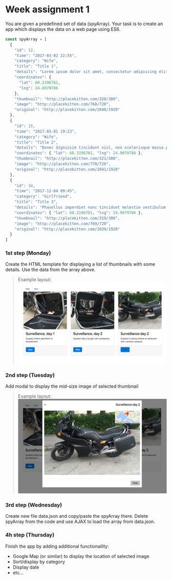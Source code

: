# Week assignment 1

You are given a predefined set of data (spyArray). Your task is to create an app which displays the data on a web page using ES6.

```JavaScript
const spyArray = [
  {
    "id": 12,
    "time": "2017-03-02 22:55",
    "category": "Wife",
    "title": "Title 1",
    "details": "Lorem ipsum dolor sit amet, consectetur adipiscing elit. Duis sodales enim eget leo condimentum vulputate. Sed lacinia consectetur fermentum. Vestibulum lobortis purus id nisi mattis posuere. Praesent sagittis justo quis nibh ullamcorper, eget elementum lorem consectetur. Pellentesque eu consequat justo, eu sodales eros.",
    "coordinates": {
      "lat": 60.2196781,
      "lng": 24.8079786
    },
    "thumbnail": "http://placekitten.com/320/300",
    "image": "http://placekitten.com/768/720",
    "original": "http://placekitten.com/2048/1920"
  },
  {
    "id": 15,
    "time": "2017-03-01 19:23",
    "category": "Wife",
    "title": "Title 2",
    "details": "Donec dignissim tincidunt nisl, non scelerisque massa pharetra ut. Sed vel velit ante. Aenean quis viverra magna. Praesent eget cursus urna. Ut rhoncus interdum dolor non tincidunt. Sed vehicula consequat facilisis. Pellentesque pulvinar sem nisl, ac vestibulum erat rhoncus id. Vestibulum tincidunt sapien eu ipsum tincidunt pulvinar. ",
    "coordinates": { "lat": 60.3196781, "lng": 24.9079786 },
    "thumbnail": "http://placekitten.com/321/300",
    "image": "http://placekitten.com/770/720",
    "original": "http://placekitten.com/2041/1920"
  },
  {
    "id": 34,
    "time": "2017-12-04 09:45",
    "category": "Girlfriend",
    "title": "Title 3",
    "details": "Phasellus imperdiet nunc tincidunt molestie vestibulum. Donec dictum suscipit nibh. Sed vel velit ante. Aenean quis viverra magna. Praesent eget cursus urna. Ut rhoncus interdum dolor non tincidunt. Sed vehicula consequat facilisis. Pellentesque pulvinar sem nisl, ac vestibulum erat rhoncus id. ",
    "coordinates": { "lat": 60.3196781, "lng": 24.9079786 },
    "thumbnail": "http://placekitten.com/319/300",
    "image": "http://placekitten.com/769/720",
    "original": "http://placekitten.com/2039/1920"
  }
]
```


### 1st step (Monday)
Create the HTML template for displaying a list of thumbnails with some details. Use the data from the array above.

>Example layout:
![Example layout](img/ui1.png)

### 2nd step (Tuesday)
Add modal to display the mid-size image of selected thumbnail
>Example layout:
![Example layout](img/ui2.png)

### 3rd step (Wednesday)
Create new file data.json and copy/paste the spyArray there. Delete spyArray from the code and use AJAX to load the array from data.json.

### 4h step (Thursday)
Finish the app by adding additional functionaility:
 * Google Map (or similar) to display the location of selected image
 * Sort/display by category
 * Display date
 * etc...
